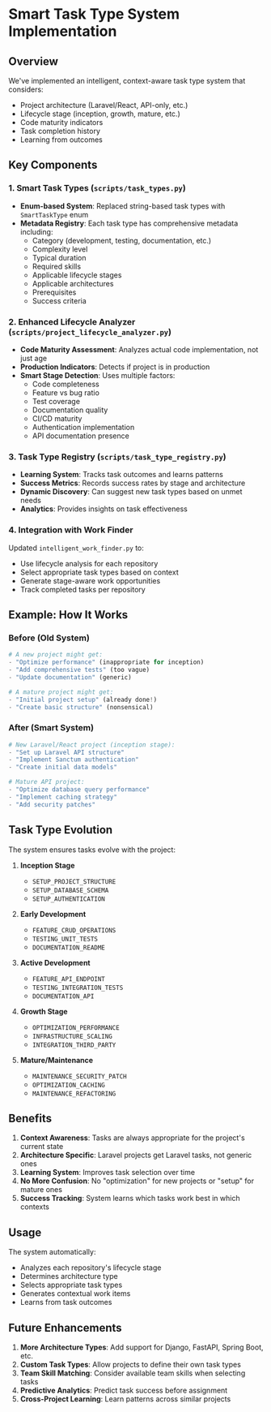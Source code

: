# Smart Task Type System Implementation

## Overview

We've implemented an intelligent, context-aware task type system that considers:
- Project architecture (Laravel/React, API-only, etc.)
- Lifecycle stage (inception, growth, mature, etc.)
- Code maturity indicators
- Task completion history
- Learning from outcomes

## Key Components

### 1. Smart Task Types (`scripts/task_types.py`)

- **Enum-based System**: Replaced string-based task types with `SmartTaskType` enum
- **Metadata Registry**: Each task type has comprehensive metadata including:
  - Category (development, testing, documentation, etc.)
  - Complexity level
  - Typical duration
  - Required skills
  - Applicable lifecycle stages
  - Applicable architectures
  - Prerequisites
  - Success criteria

### 2. Enhanced Lifecycle Analyzer (`scripts/project_lifecycle_analyzer.py`)

- **Code Maturity Assessment**: Analyzes actual code implementation, not just age
- **Production Indicators**: Detects if project is in production
- **Smart Stage Detection**: Uses multiple factors:
  - Code completeness
  - Feature vs bug ratio
  - Test coverage
  - Documentation quality
  - CI/CD maturity
  - Authentication implementation
  - API documentation presence

### 3. Task Type Registry (`scripts/task_type_registry.py`)

- **Learning System**: Tracks task outcomes and learns patterns
- **Success Metrics**: Records success rates by stage and architecture
- **Dynamic Discovery**: Can suggest new task types based on unmet needs
- **Analytics**: Provides insights on task effectiveness

### 4. Integration with Work Finder

Updated `intelligent_work_finder.py` to:
- Use lifecycle analysis for each repository
- Select appropriate task types based on context
- Generate stage-aware work opportunities
- Track completed tasks per repository

## Example: How It Works

### Before (Old System)
```python
# A new project might get:
- "Optimize performance" (inappropriate for inception)
- "Add comprehensive tests" (too vague)
- "Update documentation" (generic)

# A mature project might get:
- "Initial project setup" (already done!)
- "Create basic structure" (nonsensical)
```

### After (Smart System)
```python
# New Laravel/React project (inception stage):
- "Set up Laravel API structure"
- "Implement Sanctum authentication"
- "Create initial data models"

# Mature API project:
- "Optimize database query performance"
- "Implement caching strategy"
- "Add security patches"
```

## Task Type Evolution

The system ensures tasks evolve with the project:

1. **Inception Stage**
   - `SETUP_PROJECT_STRUCTURE`
   - `SETUP_DATABASE_SCHEMA`
   - `SETUP_AUTHENTICATION`

2. **Early Development**
   - `FEATURE_CRUD_OPERATIONS`
   - `TESTING_UNIT_TESTS`
   - `DOCUMENTATION_README`

3. **Active Development**
   - `FEATURE_API_ENDPOINT`
   - `TESTING_INTEGRATION_TESTS`
   - `DOCUMENTATION_API`

4. **Growth Stage**
   - `OPTIMIZATION_PERFORMANCE`
   - `INFRASTRUCTURE_SCALING`
   - `INTEGRATION_THIRD_PARTY`

5. **Mature/Maintenance**
   - `MAINTENANCE_SECURITY_PATCH`
   - `OPTIMIZATION_CACHING`
   - `MAINTENANCE_REFACTORING`

## Benefits

1. **Context Awareness**: Tasks are always appropriate for the project's current state
2. **Architecture Specific**: Laravel projects get Laravel tasks, not generic ones
3. **Learning System**: Improves task selection over time
4. **No More Confusion**: No "optimization" for new projects or "setup" for mature ones
5. **Success Tracking**: System learns which tasks work best in which contexts

## Usage

The system automatically:
- Analyzes each repository's lifecycle stage
- Determines architecture type
- Selects appropriate task types
- Generates contextual work items
- Learns from task outcomes

## Future Enhancements

1. **More Architecture Types**: Add support for Django, FastAPI, Spring Boot, etc.
2. **Custom Task Types**: Allow projects to define their own task types
3. **Team Skill Matching**: Consider available team skills when selecting tasks
4. **Predictive Analytics**: Predict task success before assignment
5. **Cross-Project Learning**: Learn patterns across similar projects